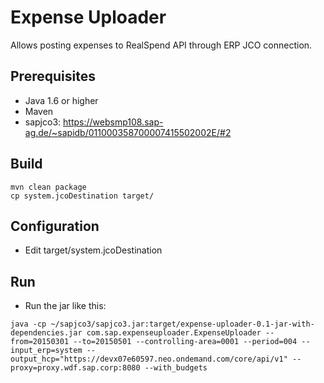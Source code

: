 Expense Uploader
================

Allows posting expenses to RealSpend API through ERP JCO connection.

Prerequisites
-------------

- Java 1.6 or higher
- Maven
- sapjco3: https://websmp108.sap-ag.de/~sapidb/011000358700007415502002E/#2

Build
-----

```
mvn clean package
cp system.jcoDestination target/
```

Configuration
-------------

- Edit target/system.jcoDestination

Run
---

- Run the jar like this:
```
java -cp ~/sapjco3/sapjco3.jar:target/expense-uploader-0.1-jar-with-dependencies.jar com.sap.expenseuploader.ExpenseUploader --from=20150301 --to=20150501 --controlling-area=0001 --period=004 --input_erp=system --output_hcp="https://devx07e60597.neo.ondemand.com/core/api/v1" --proxy=proxy.wdf.sap.corp:8080 --with_budgets
```
